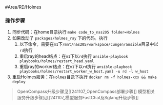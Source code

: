 #Area/RD/Holmes   

### 操作步骤

1. 同步代码：在home目录执行 `make code_to_nas205 folder=Holmes`
2. 如果改动了 `packages/holmes_ray` 下的代码，执行
	1. 以下命令，需要在`m1`下`/mnt/nas205/workspace/cungen/ansible`目录中以`rd`执行
	2. 重启ray的head结点：在`m1`下以`rd`执行 `ansible-playbook playbooks/holmes/restart_head.yaml`
	3. 重启ray的worker结点：在`m1`下以`rd`执行 `ansible-playbook playbooks/holmes/restart_worker_w_host.yaml -u rd -l w_host`
3. 重启Holmes服务：在`Holmes`目录下执行 `docker rm -f holmes-xxx && make deploy`

> OpenCompass升级步骤见[[241107_OpenCompass部署步骤]]
> 模型相关服务升级步骤见[[241107_模型服务FastChat及Sglang升级步骤]]
